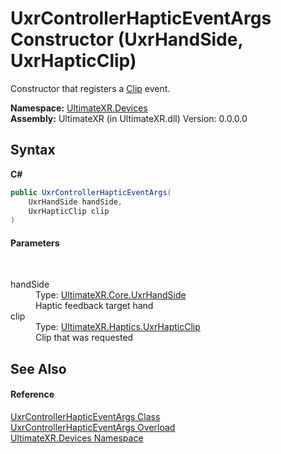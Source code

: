 # UxrControllerHapticEventArgs Constructor (UxrHandSide, UxrHapticClip)
 

Constructor that registers a <a href="T_UltimateXR_Haptics_UxrHapticEventType">Clip</a> event.

**Namespace:**&nbsp;<a href="N_UltimateXR_Devices">UltimateXR.Devices</a><br />**Assembly:**&nbsp;UltimateXR (in UltimateXR.dll) Version: 0.0.0.0

## Syntax

**C#**<br />
``` C#
public UxrControllerHapticEventArgs(
	UxrHandSide handSide,
	UxrHapticClip clip
)
```


#### Parameters
&nbsp;<dl><dt>handSide</dt><dd>Type: <a href="T_UltimateXR_Core_UxrHandSide">UltimateXR.Core.UxrHandSide</a><br />Haptic feedback target hand</dd><dt>clip</dt><dd>Type: <a href="T_UltimateXR_Haptics_UxrHapticClip">UltimateXR.Haptics.UxrHapticClip</a><br />Clip that was requested</dd></dl>

## See Also


#### Reference
<a href="T_UltimateXR_Devices_UxrControllerHapticEventArgs">UxrControllerHapticEventArgs Class</a><br /><a href="Overload_UltimateXR_Devices_UxrControllerHapticEventArgs__ctor">UxrControllerHapticEventArgs Overload</a><br /><a href="N_UltimateXR_Devices">UltimateXR.Devices Namespace</a><br />